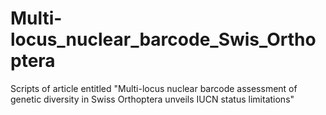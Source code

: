 # Multi-locus_nuclear_barcode_Swis_Orthoptera
Scripts of article entitled "Multi-locus nuclear barcode assessment of genetic diversity in Swiss Orthoptera unveils IUCN status limitations"
